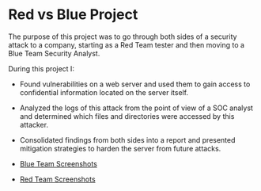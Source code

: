 # Red vs Blue Project
The purpose of this project was to go through both sides of a security attack to a company, starting as a Red Team tester and then moving to a Blue Team Security Analyst. 

During this project I:
* Found vulnerabilities on a web server and used them to gain access to confidential information located on the server itself. 
* Analyzed the logs of this attack from the point of view of a SOC analyst and determined which files and directories were accessed by this attacker. 
* Consolidated findings from both sides into a report and presented mitigation strategies to harden the server from future attacks. 

* [Blue Team Screenshots](screenshots/BlueTeam)
* [Red Team Screenshots](screenshots/RedTeam)

